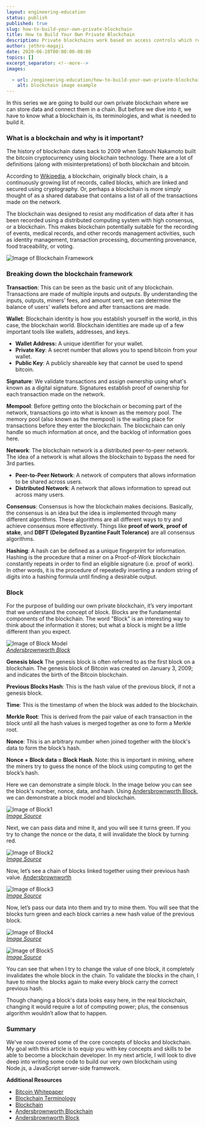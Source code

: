 ```yaml
---
layout: engineering-education
status: publish
published: true
slug: how-to-build-your-own-private-blockchain
title: How to Build Your Own Private Blockchain
description: Private blockchains work based on access controls which restrict the people who can participate in the network. Instead of waiting for a network consensus, information can be recorded immediately.
author: jethro-magaji
date: 2020-06-28T00:00:00-08:00
topics: []
excerpt_separator: <!--more-->
images:

  - url: /engineering-education/how-to-build-your-own-private-blockchain/hero.jpg
    alt: blockchain image example
---
```

In this series we are going to build our own private blockchain where we can store data and connect them in a chain. But before we dive into it, we have to know what a blockchain is, its terminologies, and what is needed to build it.
<!--more-->

### What is a blockchain and why is it important?
The history of blockchain dates back to 2009 when Satoshi Nakamoto built the bitcoin cryptocurrency using blockchain technology. There are a lot of definitions (along with misinterpretations) of both blockchain and bitcoin.

According to [Wikipedia](https://en.wikipedia.org/wiki/Blockchain), a blockchain, originally block chain, is a continuously growing list of records, called blocks, which are linked and secured using cryptography.
Or, perhaps a blockchain is more simply thought of as a shared database that contains a list of all of the transactions made on the network.

The blockchain was designed to resist any modification of data after it has been recorded using a distributed computing system with high consensus, or a blockchain. This makes blockchain potentially suitable for the recording of events, medical records, and other records management activities, such as identity management, transaction processing, documenting provenance, food traceability, or voting.

![Image of Blockchain Framework](/engineering-education/how-to-build-your-own-private-blockchain/blockchain-framework.png)

### Breaking down the blockchain framework
**Transaction**: This can be seen as the basic unit of any blockchain. Transactions are made of multiple inputs and outputs. By understanding the inputs, outputs, miners’ fees, and amount sent, we can determine the balance of users' wallets before and after transactions are made.

**Wallet**: Blockchain identity is how you establish yourself in the world, in this case, the blockchain world. Blockchain identities are made up of a few important tools like wallets, addresses, and keys.
- **Wallet Address:** A unique identifier for your wallet.
- **Private Key**: A secret number that allows you to spend bitcoin from your wallet.
- **Public Key**: A publicly shareable key that cannot be used to spend bitcoin.

**Signature**: We validate transactions and assign ownership using what's known as a digital signature. Signatures establish proof of ownership for each transaction made on the network.

**Mempool**: Before getting onto the blockchain or becoming part of the network, transactions go into what is known as the memory pool. The memory pool (also known as the mempool) is the waiting place for transactions before they enter the blockchain. The blockchain can only handle so much information at once, and the backlog of information goes here.

**Network**: The blockchain network is a distributed peer-to-peer network. The idea of a network is what allows the blockchain to bypass the need for 3rd parties.
- **Peer-to-Peer Network**: A network of computers that allows information to be shared across users.
- **Distributed Network**: A network that allows information to spread out across many users.

**Consensus**: Consensus is how the blockchain makes decisions. Basically, the consensus is an idea but the idea is implemented through many different algorithms. These algorithms are all different ways to try and achieve consensus more effectively. Things like **proof of work**, **proof of stake**, and **DBFT (Delegated Byzantine Fault Tolerance)** are all consensus algorithms.

**Hashing**: A hash can be defined as a unique fingerprint for information. Hashing is the procedure that a miner on a Proof-of-Work blockchain constantly repeats in order to find an eligible signature (i.e. proof of work). In other words, it is the procedure of repeatedly inserting a random string of digits into a hashing formula until finding a desirable output.

### Block
For the purpose of building our own private blockchain, it’s very important that we understand the concept of block. Blocks are the fundamental components of the blockchain. The word "Block" is an interesting way to think about the information it stores; but what a block is might be a little different than you expect.

![Image of Block Model](/engineering-education/how-to-build-your-own-private-blockchain/block-model.png)<br>
*[Andersbrownworth Block](https://andersbrownworth.com)*

**Genesis block**
The genesis block is often referred to as the first block on a blockchain. The genesis block of Bitcoin was created on January 3, 2009; and indicates the birth of the Bitcoin blockchain.

**Previous Blocks Hash**: This is the hash value of the previous block, if not a genesis block.

**Time**: This is the timestamp of when the block was added to the blockchain.

**Merkle Root**: This is derived from the pair value of each transaction in the block until all the hash values is merged together as one to form a Merkle root.

**Nonce**: This is an arbitrary number when joined together with the block's data to form the block’s hash.

**Nonce + Block data = Block Hash**. Note: this is important in mining, where the miners try to guess the nonce of the block using computing to get the block’s hash.

Here we can demonstrate a simple block. In the image below you can see the block's number, nonce, data, and hash. Using [Andersbrownworth Block](https://andersbrownworth.com/block/block), we can demonstrate a block model and blockchain.

![Image of Block1](/engineering-education/how-to-build-your-own-private-blockchain/block1.png)<br>
*[Image Source](https://andersbrownworth.com)*

Next, we can pass data and mine it, and you will see it turns green. If you try to change the nonce or the data, it will invalidate the block by turning red.

![Image of Block2](/engineering-education/how-to-build-your-own-private-blockchain/block2.png)<br>
*[Image Source](https://andersbrownworth.com)*

Now, let’s see a chain of blocks linked together using their previous hash value. [Andersbrownworth](https://andersbrownworth.com/blockchain/blockchain)

![Image of Block3](/engineering-education/how-to-build-your-own-private-blockchain/block3.png)<br>
*[Image Source](https://andersbrownworth.com)*

Now, let’s pass our data into them and try to mine them. You will see that the blocks turn green and each block carries a new hash value of the previous block.

![Image of Block4](/engineering-education/how-to-build-your-own-private-blockchain/block4.png)<br>
*[Image Source](https://andersbrownworth.com)*

![Image of Block5](/engineering-education/how-to-build-your-own-private-blockchain/block5.png)<br>
*[Image Source](https://andersbrownworth.com)*

You can see that when I try to change the value of one block, it completely invalidates the whole block in the chain. To validate the blocks in the chain, I have to mine the blocks again to make every block carry the correct previous hash.

Though changing a block's data looks easy here, in the real blockchain, changing it would require a lot of computing power; plus, the consensus algorithm wouldn’t allow that to happen.

### Summary
We've now covered some of the core concepts of blocks and blockchain. My goal with this article is to equip you with key concepts and skills to be able to become a blockchain developer. In my next article, I will look to dive deep into writing some code to build our very own blockchain using Node.js, a JavaScript server-side framework.

**Additional Resources**
- [Bitcoin Whitepaper](https://bitcoin.org/bitcoin.pdf)
- [Blockchain Terminology](https://blog.goodaudience.com/blockchain-terminology-d903758d6bd)
- [Blockchain](https://en.wikipedia.org/wiki/Blockchain)
- [Andersbrownworth  Blockchain](https://andersbrownworth.com/blockchain/blockchain)
- [Andersbrownworth Block](https://andersbrownworth.com/block/block)
